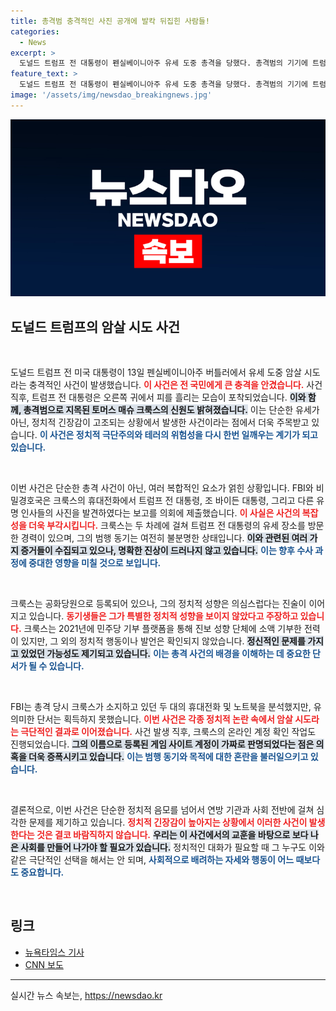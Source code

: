 ```yaml
---
title: 총격범 충격적인 사진 공개에 발칵 뒤집힌 사람들!
categories:
  - News
excerpt: >
  도널드 트럼프 전 대통령이 펜실베이니아주 유세 도중 총격을 당했다. 총격범의 기기에 트럼프와 바이든 사진이 발견되었지만, 범행 동기는 여전히 수수께끼로 남아있다. 중요한 증거에도 불구하고 명확한 설명은 미비하다.
feature_text: >
  도널드 트럼프 전 대통령이 펜실베이니아주 유세 도중 총격을 당했다. 총격범의 기기에 트럼프와 바이든 사진이 발견되었지만, 범행 동기는 여전히 수수께끼로 남아있다. 중요한 증거에도 불구하고 명확한 설명은 미비하다.
image: '/assets/img/newsdao_breakingnews.jpg'
---
```


<p><img src="/assets/img/newsdao_breakingnews.jpg" alt="firstkoreanews 속보" /></p>

<h2 data-ke-size="size26">도널드 트럼프의 암살 시도 사건</h2>

<p data-ke-size="size16">&nbsp;</p>

<p>도널드 트럼프 전 미국 대통령이 13일 펜실베이니아주 버틀러에서 유세 도중 암살 시도라는 충격적인 사건이 발생했습니다. <b><span style="color: #ee2323;">이 사건은 전 국민에게 큰 충격을 안겼습니다.</span></b> 사건 직후, 트럼프 전 대통령은 오른쪽 귀에서 피를 흘리는 모습이 포착되었습니다. <b><span style="background-color: #21538527;">이와 함께, 총격범으로 지목된 토머스 매슈 크룩스의 신원도 밝혀졌습니다.</span></b> 이는 단순한 유세가 아닌, 정치적 긴장감이 고조되는 상황에서 발생한 사건이라는 점에서 더욱 주목받고 있습니다. <b><span style="color: #1a5490;">이 사건은 정치적 극단주의와 테러의 위험성을 다시 한번 일깨우는 계기가 되고 있습니다.</span></b></p>

<p data-ke-size="size16">&nbsp;</p>

<p>이번 사건은 단순한 총격 사건이 아닌, 여러 복합적인 요소가 얽힌 상황입니다. FBI와 비밀경호국은 크룩스의 휴대전화에서 트럼프 전 대통령, 조 바이든 대통령, 그리고 다른 유명 인사들의 사진을 발견하였다는 보고를 의회에 제출했습니다. <b><span style="color: #ee2323;">이 사실은 사건의 복잡성을 더욱 부각시킵니다.</span></b> 크룩스는 두 차례에 걸쳐 트럼프 전 대통령의 유세 장소를 방문한 경력이 있으며, 그의 범행 동기는 여전히 불분명한 상태입니다. <b><span style="background-color: #21538527;">이와 관련된 여러 가지 증거들이 수집되고 있으나, 명확한 진상이 드러나지 않고 있습니다.</span></b> <b><span style="color: #1a5490;">이는 향후 수사 과정에 중대한 영향을 미칠 것으로 보입니다.</span></b></p>

<p data-ke-size="size16">&nbsp;</p>

<p>크룩스는 공화당원으로 등록되어 있으나, 그의 정치적 성향은 의심스럽다는 진술이 이어지고 있습니다. <b><span style="color: #ee2323;">동기생들은 그가 특별한 정치적 성향을 보이지 않았다고 주장하고 있습니다.</span></b> 크룩스는 2021년에 민주당 기부 플랫폼을 통해 진보 성향 단체에 소액 기부한 전력이 있지만, 그 외의 정치적 행동이나 발언은 확인되지 않았습니다. <b><span style="background-color: #21538527;">정신적인 문제를 가지고 있었던 가능성도 제기되고 있습니다.</span></b> <b><span style="color: #1a5490;">이는 총격 사건의 배경을 이해하는 데 중요한 단서가 될 수 있습니다.</span></b></p>

<p data-ke-size="size16">&nbsp;</p>

<p>FBI는 총격 당시 크룩스가 소지하고 있던 두 대의 휴대전화 및 노트북을 분석했지만, 유의미한 단서는 획득하지 못했습니다. <b><span style="color: #ee2323;">이번 사건은 각종 정치적 논란 속에서 암살 시도라는 극단적인 결과로 이어졌습니다.</span></b> 사건 발생 직후, 크룩스의 온라인 계정 확인 작업도 진행되었습니다. <b><span style="background-color: #21538527;">그의 이름으로 등록된 게임 사이트 계정이 가짜로 판명되었다는 점은 의혹을 더욱 증폭시키고 있습니다.</span></b> <b><span style="color: #1a5490;">이는 범행 동기와 목적에 대한 혼란을 불러일으키고 있습니다.</span></b></p>

<p data-ke-size="size16">&nbsp;</p>

<p>결론적으로, 이번 사건은 단순한 정치적 음모를 넘어서 연방 기관과 사회 전반에 걸쳐 심각한 문제를 제기하고 있습니다. <b><span style="color: #ee2323;">정치적 긴장감이 높아지는 상황에서 이러한 사건이 발생한다는 것은 결코 바람직하지 않습니다.</span></b> <b><span style="background-color: #21538527;">우리는 이 사건에서의 교훈을 바탕으로 보다 나은 사회를 만들어 나가야 할 필요가 있습니다.</span></b> 정치적인 대화가 필요할 때 그 누구도 이와 같은 극단적인 선택을 해서는 안 되며, <b><span style="color: #1a5490;">사회적으로 배려하는 자세와 행동이 어느 때보다도 중요합니다.</span></b></p>

<p data-ke-size="size16">&nbsp;</p>

<h2 data-ke-size="size26">링크</h2>

<ul>
    <li><a href="https://www.nytimes.com/2023/10/18/us/trump-assassination-attempt.html">뉴욕타임스 기사</a></li>
    <li><a href="https://www.cnn.com/2023/10/13/us/trump-shooting-attempt">CNN 보도</a></li>
</ul>

<hr>
실시간 뉴스 속보는, <a href="https://newsdao.kr" rel="dofollow">https://newsdao.kr</a>


